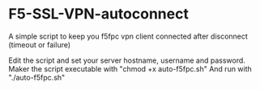 # F5-SSL-VPN-autoconnect
A simple script to keep you f5fpc vpn client connected after disconnect (timeout or failure)

Edit the script and set your server hostname, username and password.
Maker the script executable with "chmod +x auto-f5fpc.sh"
And run with "./auto-f5fpc.sh"
